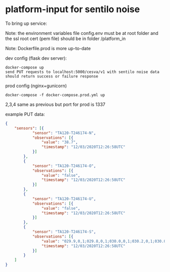 # platform-input for sentilo noise

To bring up service:

Note: the environment variables file config.env must be at root folder and
the ssl root cert (pem file) should be in folder /platform_in

Note: Dockerfile.prod is more up-to-date

dev config (flask dev server):

    docker-compose up
    send PUT requests to localhost:5000/cesva/v1 with sentilo noise data
    should return success or failure response

prod config (nginx+gunicorn)

    docker-compose -f docker-compose.prod.yml up

2,3,4 same as previous but port  for prod is 1337

example PUT data:
```json
{
	"sensors": [{
			"sensor": "TA120-T246174-N",
			"observations": [{
				"value": "38.7",
				"timestamp": "12/03/2020T12:26:58UTC"
			}]
		},
		{
			"sensor": "TA120-T246174-O",
			"observations": [{
				"value": "false",
				"timestamp": "12/03/2020T12:26:58UTC"
			}]
		},
		{
			"sensor": "TA120-T246174-U",
			"observations": [{
				"value": "false",
				"timestamp": "12/03/2020T12:26:58UTC"
			}]
		},
		{
			"sensor": "TA120-T246174-S",
			"observations": [{
				"value": "029.9,0,1;029.8,0,1;030.0,0,1;030.2,0,1;030.0,0,1;030.2,0,1;030.1,0,1;034.5,0,1;050.0,0,0;046.2,0,0;035.9,0,0;030.3,0,1;030.5,0,1;030.6,0,1;030.5,0,1;030.2,0,1;030.0,0,1;030.0,0,1;029.8,0,1;029.8,0,1;029.6,0,1;029.6,0,1;029.7,0,1;029.9,0,1;033.8,0,1;046.7,0,0;032.4,0,1;030.8,0,1;030.3,0,1;029.9,0,1",
				"timestamp": "12/03/2020T12:26:58UTC"
			}]
		}
	]
}
```


